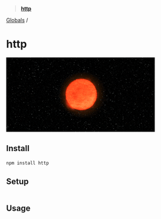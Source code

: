 > **[http](README.md)**

[Globals](globals.md) /

# http

![http](media/http.gif)

## Install

```bash
npm install http
```

## Setup

```js
```

## Usage

```js
```